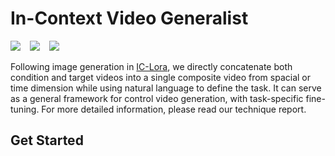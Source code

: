 # In-Context Video Generalist 


<div align="left">
    <a href="https://huggingface.co/feizhengcong/Incontext-Video"><img src="https://img.shields.io/static/v1?label=Models&message=HuggingFace&color=red"></a> &ensp;
    <a href="https://huggingface.co/datasets/feizhengcong/Incontext-Video"><img src="https://img.shields.io/static/v1?label=Dataset&message=HuggingFace&color=blue"></a> &ensp;
    <a href="https://huggingface.co/feizhengcong/Incontext-Video"><img src="https://img.shields.io/static/v1?label=Demo&message=HuggingFace&color=green"></a> &ensp;
</div>

Following image generation in [IC-Lora](https://github.com/ali-vilab/In-Context-LoRA), we directly concatenate both condition and target videos into a single composite video from spacial or time dimension while using natural language to define the task.
It can serve as a general framework for control video generation, with task-specific fine-tuning. 
For more detailed information, please read our technique report. 

## Get Started 


